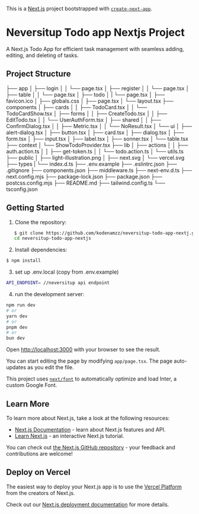 This is a [Next.js](https://nextjs.org/) project bootstrapped with [`create-next-app`](https://github.com/vercel/next.js/tree/canary/packages/create-next-app).

# Neversitup Todo app Nextjs Project

A Next.js Todo App for efficient task management with seamless adding, editing, and deleting of tasks.

## Project Structure

├── app
│ ├── login
│ │ └── page.tsx
│ ├── register
│ │ └── page.tsx
│ ├── table
│ │ └── page.tsx
│ ├── todo
│ | └── page.tsx
│ ├── favicon.ico
│ ├── globals.css
│ ├── page.tsx
│ └── layout.tsx
├── components
│ ├── cards
│ │ ├── TodoCard.tsx
│ │ └── TodoCardShow.tsx
│ ├── forms
│ │ ├── CreateTodo.tsx
│ │ ├── EditTodo.tsx
│ │ └── UserAuthForm.tsx
│ ├── shared
│ │ ├── ConfirmDialog.tsx
│ │ ├── Metric.tsx
│ │ └── NoResult.tsx
│ └── ui
│ ├── alert-dialog.tsx
│ ├── button.tsx
│ ├── card.tsx
│ ├── dialog.tsx
│ ├── form.tsx
│ ├── input.tsx
│ ├── label.tsx
│ ├── sonner.tsx
│ └── table.tsx
├── context
│ └── ShowTodoProvider.tsx
├── lib
│ ├── actions
│ │ ├── auth.action.ts
│ │ ├── get-token.ts
│ │ └── todo.action.ts
│ └── utils.ts
├── public
│ ├── light-illustration.png
│ ├── next.svg
│ └── vercel.svg
├── types
| └── index.d.ts
├── .env.example
├── .eslintrc.json
├── .gitignore
├── components.json
├── middleware.ts
├── next-env.d.ts
├── next.config.mjs
├── package-lock.json
├── package.json
├── postcss.config.mjs
├── README.md
├── tailwind.config.ts
└── tsconfig.json

## Getting Started

1. Clone the repository:

```bash
   $ git clone https://github.com/kodenamzz/neversitup-todo-app-nextj.git
   cd neversitup-todo-app-nextjs
```

2. Install dependencies:

```bash
$ npm install
```

3. set up .env.local (copy from .env.example)

```bash
API_ENDPOINT= //neversitup api endpoint
```

4. run the development server:

```bash
npm run dev
# or
yarn dev
# or
pnpm dev
# or
bun dev
```

Open [http://localhost:3000](http://localhost:3000) with your browser to see the result.

You can start editing the page by modifying `app/page.tsx`. The page auto-updates as you edit the file.

This project uses [`next/font`](https://nextjs.org/docs/basic-features/font-optimization) to automatically optimize and load Inter, a custom Google Font.

## Learn More

To learn more about Next.js, take a look at the following resources:

- [Next.js Documentation](https://nextjs.org/docs) - learn about Next.js features and API.
- [Learn Next.js](https://nextjs.org/learn) - an interactive Next.js tutorial.

You can check out [the Next.js GitHub repository](https://github.com/vercel/next.js/) - your feedback and contributions are welcome!

## Deploy on Vercel

The easiest way to deploy your Next.js app is to use the [Vercel Platform](https://vercel.com/new?utm_medium=default-template&filter=next.js&utm_source=create-next-app&utm_campaign=create-next-app-readme) from the creators of Next.js.

Check out our [Next.js deployment documentation](https://nextjs.org/docs/deployment) for more details.
